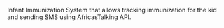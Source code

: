 Infant Immunization System that allows tracking immunization for the kid and sending SMS using AfricasTalking API. 

